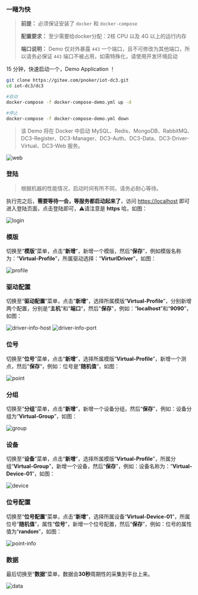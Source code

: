 ### 一睹为快

> **前提：** 必须保证安装了 `docker` 和 `docker-compose`
>
> **配置要求：** 至少需要给docker分配：2核 CPU 以及 4G 以上的运行内存
>
> **端口说明：** Demo 仅对外暴露 `443` 一个端口，且不可修改为其他端口，所以请务必保证 `443` 端口不被占用，如需特殊化，请使用开发环境启动

15 分钟，快速启动一个，Demo Application ！

``` bash
git clone https://gitee.com/pnoker/iot-dc3.git
cd iot-dc3/dc3

#启动
docker-compose -f docker-compose-demo.yml up -d

#停止
docker-compose -f docker-compose-demo.yml down
```

> 该 Demo 将在 Docker 中启动 MySQL、Redis、MongoDB、RabbitMQ、DC3-Register、DC3-Manager、DC3-Auth、DC3-Data、DC3-Driver-Virtual、DC3-Web 服务。


![web](./images/dc3/web.png)

### 登陆

> 根据机器的性能情况，启动时间有所不同，请务必耐心等待。

执行完之后，**需要等待一会，等服务都启动起来了**，访问 [https://localhost](https://localhost) 即可进入登陆页面，点击登陆即可，⚠️请注意是 **https** 哈，如图：

![login](images/web/login.png)

### 模版

切换至“**模版**”菜单，点击“**新增**”，新增一个模版，然后“**保存**”，例如模版名称为：“**Virtual-Profile**”，所属驱动选择：“**VirturlDriver**”，如图：

![profile](images/web/profile.png)

### 驱动配置

切换至“**驱动配置**”菜单，点击“**新增**”，选择所属模版“**Virtual-Profile**”，分别新增两个配置，分别是“**主机**”和”**端口**“，然后"**保存**"，例如：“**localhost**”和“**9090**”，如图：

![driver-info-host](images/web/driver-info-host.png)
![driver-info-port](images/web/driver-info-port.png)

### 位号

切换至“**位号**”菜单，点击“**新增**”，选择所属模版“**Virtual-Profile**”，新增一个测点，然后”**保存**“，例如：位号是“**随机值**“，如图：

![point](images/web/point.png)

### 分组

切换至“**分组**”菜单，点击“**新增**”，新增一个设备分组，然后“**保存**”，例如：设备分组为“**Virtual-Group**”，如图：

![group](images/web/group.png)

### 设备

切换至“**设备**”菜单，点击“**新增**”，选择所属模版“**Virtual-Profile**”，所属分组“**Virtual-Group**”，新增一个设备，然后“**保存**”，例如：设备名称为：“**Virtual-Device-01**”，如图：

![device](images/web/device.png)

### 位号配置

切换至“**位号配置**”菜单，点击“**新增**”，选择所属设备“**Virtual-Device-01**”，所属位号“**随机值**”，属性“**位号**”，新增一个位号配置，然后“**保存**”，例如：位号的属性值为“**random**”，如图：

![point-info](images/web/point-info.png)

### 数据

最后切换至“**数据**”菜单，数据会**30秒**周期性的采集到平台上来。

![data](images/web/data.png)